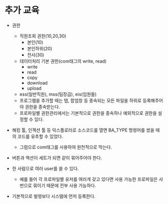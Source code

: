 # 추가 교육
- 권한
  - 직원조회 권한(10,20,30)
    - 본인(10)
    - 본인하위(20)
    - 전사(30)
  - 데이터처리 기본 권한(com태그의 write, read)
    - write
    - read
    - copy
    - download
    - upload
  - ess(일반직원), mss(팀장급), eis(임원들)
  - 프로그램을 추가할 때는 탭, 팝업창 등 종속되는 모든 파일을 하위로 등록해주어야 권한을 종속받는다.
  - 프로파일별 권한관리에서는 기본적으로 권한을 종속하나 예외적으로 권한을 설정할 수 있다.
  
- 해킹 툴, 인젝션 툴 등 익스플로러로 소스코드를 열면 BA_TYPE 명령어를 썼을 때의 코드를 유추할 수 있었다.
  - 그럼으로 com태그를 사용하여 원천적으로 막는다.

- 버튼과 액션이 세트가 되면 같이 묶어주어야 한다.

- 한 사람으로 여러 user를 쓸 수 있다.
  - 예를 들어 각 프로파일별 유저를 여러개 갖고 있다면 사용 가능한 프로파일은 사번으로 묶이기 때문에 전부 사용 가능하다.

- 기본적으로 발령보다 시스템에 먼저 등록한다.